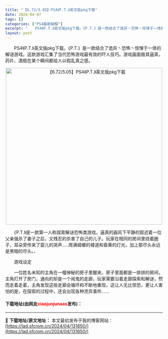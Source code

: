 ```yaml
---
title: "【6.72/5.05】PS4《P.T.》英文版pkg下载"
date: 2024-04-07
tags: []
categories: ["PS4最新破解"]
excerpt: "　　PS4《P.T.》英文版pkg下载。《P.T.》是一款结合了诡异丶恐怖丶惊悚于一体的解谜游戏。这款游戏汇集了当代恐怖游戏最有效的吓人技巧。游戏画面极其逼真，药片、酒瓶在某个瞬间都给人以假乱真之感。 　　《P.T.》是一款第一人称探索解谜恐怖类游戏，逼真的画风下平静的叙述着一位父亲强杀了妻子之后，&hellip;"
layout: post
---
```


 <p>　　PS4《P.T.》英文版pkg下载。《P.T.》是一款结合了诡异丶恐怖丶惊悚于一体的解谜游戏。这款游戏汇集了当代恐怖游戏最有效的吓人技巧。游戏画面极其逼真，药片、酒瓶在某个瞬间都给人以假乱真之感。</p> <p align="center"><img align="" border="0" src="https://lad.sfcrom.cn/wp-content/uploads/2024/04/20240407_661284bb06220.webp" width="500" alt="【6.72/5.05】PS4《P.T.》英文版pkg下载" /></p> <p>　　《P.T.》是一款第一人称探索解谜恐怖类游戏，逼真的画风下平静的叙述着一位父亲强杀了妻子之后，又残忍的杀害了自己的儿子。玩家在相同的房间里绕着圈子，耳朵旁传来了婴儿的哭声.....爬满蟑螂的楼道和昏黄的灯光，加上那尽头永远是黑暗的尽头。、</p> <p>　　游戏设定</p> <p>　　一位姓名未知的主角在一幢神秘的房子里醒来，房子里面都是一排排的房间，主角打开了房门，通向的却是一个闹鬼的走廊，玩家需要沿着走廊探索和解谜，然而走着走着，主角发现这些走廊会循环和不断地重现，这让人无比惊恐，更让人害怕的是，在探索的过程中，还会出现各种灵异事件&hellip;&hellip;</p> <p><h4>下载地址(由网友<font color="red">xiaojunjunaas</font>发布)：</h4></p> 

---
📖 **下载地址/原文地址：** 本文最初发布于我的博客网站：[https://lad.sfcrom.cn/2024/04/131650/](https://lad.sfcrom.cn/2024/04/131650/)
